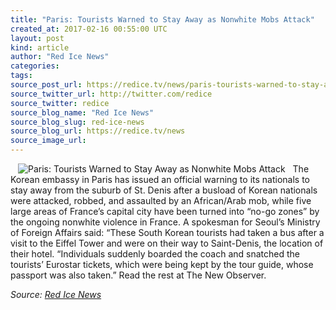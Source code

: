 ```yaml
---
title: "Paris: Tourists Warned to Stay Away as Nonwhite Mobs Attack"
created_at: 2017-02-16 00:55:00 UTC
layout: post
kind: article
author: "Red Ice News"
categories: 
tags: 
source_post_url: https://redice.tv/news/paris-tourists-warned-to-stay-away-as-nonwhite-mobs-attack
source_twitter_url: http://twitter.com/redice
source_twitter: redice
source_blog_name: "Red Ice News"
source_blog_slug: red-ice-news
source_blog_url: https://redice.tv/news
source_image_url: 
---
```

<img align="left" hspace="12" alt="Paris: Tourists Warned to Stay Away as Nonwhite Mobs Attack" src="https://rdice.net/a/c/n/17/02160154-paris-riots-132.9cd7b47f.jpg"> The Korean embassy in Paris has issued an official warning to its nationals to stay away from the suburb of St. Denis after a busload of Korean nationals were attacked, robbed, and assaulted by an African/Arab mob, while five large areas of France’s capital city have been turned into “no-go zones” by the ongoing nonwhite violence in France. A spokesman for Seoul’s Ministry of Foreign Affairs said: “These South Korean tourists had taken a bus after a visit to the Eiffel Tower and were on their way to Saint-Denis, the location of their hotel. “Individuals suddenly boarded the coach and snatched the tourists’ Eurostar tickets, which were being kept by the tour guide, whose passport was also taken.” Read the rest at The New Observer.<div class="">
    <i>Source: <a href="https://redice.tv/news">Red Ice News</a></i>
</div>
